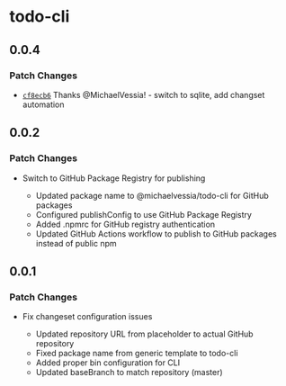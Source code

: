 # todo-cli

## 0.0.4

### Patch Changes

- [`cf8ecb6`](https://github.com/MichaelVessia/todo-cli/commit/cf8ecb6721cdf0b76a0dc4efe71df934adcd99fe) Thanks @MichaelVessia! - switch to sqlite, add changset automation

## 0.0.2

### Patch Changes

- Switch to GitHub Package Registry for publishing

  - Updated package name to @michaelvessia/todo-cli for GitHub packages
  - Configured publishConfig to use GitHub Package Registry
  - Added .npmrc for GitHub registry authentication
  - Updated GitHub Actions workflow to publish to GitHub packages instead of public npm

## 0.0.1

### Patch Changes

- Fix changeset configuration issues

  - Updated repository URL from placeholder to actual GitHub repository
  - Fixed package name from generic template to todo-cli
  - Added proper bin configuration for CLI
  - Updated baseBranch to match repository (master)
